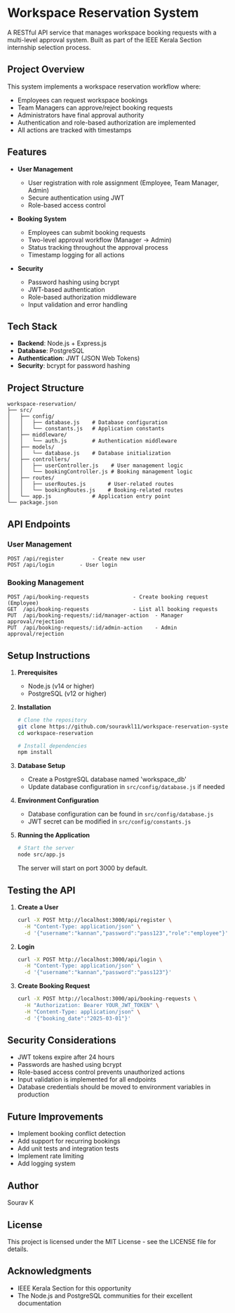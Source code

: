 # Workspace Reservation System

A RESTful API service that manages workspace booking requests with a multi-level approval system. Built as part of the IEEE Kerala Section internship selection process.

## Project Overview

This system implements a workspace reservation workflow where:
- Employees can request workspace bookings
- Team Managers can approve/reject booking requests
- Administrators have final approval authority
- Authentication and role-based authorization are implemented
- All actions are tracked with timestamps

## Features

- **User Management**
  - User registration with role assignment (Employee, Team Manager, Admin)
  - Secure authentication using JWT
  - Role-based access control

- **Booking System**
  - Employees can submit booking requests
  - Two-level approval workflow (Manager → Admin)
  - Status tracking throughout the approval process
  - Timestamp logging for all actions

- **Security**
  - Password hashing using bcrypt
  - JWT-based authentication
  - Role-based authorization middleware
  - Input validation and error handling

## Tech Stack

- **Backend**: Node.js + Express.js
- **Database**: PostgreSQL
- **Authentication**: JWT (JSON Web Tokens)
- **Security**: bcrypt for password hashing

## Project Structure

```
workspace-reservation/
├── src/
│   ├── config/
│   │   ├── database.js    # Database configuration
│   │   └── constants.js   # Application constants
│   ├── middleware/
│   │   └── auth.js        # Authentication middleware
│   ├── models/
│   │   └── database.js    # Database initialization
│   ├── controllers/
│   │   ├── userController.js    # User management logic
│   │   └── bookingController.js # Booking management logic
│   ├── routes/
│   │   ├── userRoutes.js       # User-related routes
│   │   └── bookingRoutes.js    # Booking-related routes
│   └── app.js             # Application entry point
└── package.json
```

## API Endpoints

### User Management
```
POST /api/register         - Create new user
POST /api/login        - User login
```

### Booking Management
```
POST /api/booking-requests              - Create booking request (Employee)
GET  /api/booking-requests              - List all booking requests
PUT  /api/booking-requests/:id/manager-action  - Manager approval/rejection
PUT  /api/booking-requests/:id/admin-action    - Admin approval/rejection
```

## Setup Instructions

1. **Prerequisites**
   - Node.js (v14 or higher)
   - PostgreSQL (v12 or higher)

2. **Installation**
   ```bash
   # Clone the repository
   git clone https://github.com/souravkl11/workspace-reservation-system.git
   cd workspace-reservation

   # Install dependencies
   npm install
   ```

3. **Database Setup**
   - Create a PostgreSQL database named 'workspace_db'
   - Update database configuration in `src/config/database.js` if needed

4. **Environment Configuration**
   - Database configuration can be found in `src/config/database.js`
   - JWT secret can be modified in `src/config/constants.js`

5. **Running the Application**
   ```bash
   # Start the server
   node src/app.js
   ```
   The server will start on port 3000 by default.

## Testing the API

1. **Create a User**
   ```bash
   curl -X POST http://localhost:3000/api/register \
     -H "Content-Type: application/json" \
     -d '{"username":"kannan","password":"pass123","role":"employee"}'
   ```

2. **Login**
   ```bash
   curl -X POST http://localhost:3000/api/login \
     -H "Content-Type: application/json" \
     -d '{"username":"kannan","password":"pass123"}'
   ```

3. **Create Booking Request**
   ```bash
   curl -X POST http://localhost:3000/api/booking-requests \
     -H "Authorization: Bearer YOUR_JWT_TOKEN" \
     -H "Content-Type: application/json" \
     -d '{"booking_date":"2025-03-01"}'
   ```

## Security Considerations

- JWT tokens expire after 24 hours
- Passwords are hashed using bcrypt
- Role-based access control prevents unauthorized actions
- Input validation is implemented for all endpoints
- Database credentials should be moved to environment variables in production

## Future Improvements

- Implement booking conflict detection
- Add support for recurring bookings
- Add unit tests and integration tests
- Implement rate limiting
- Add logging system

## Author

Sourav K

## License

This project is licensed under the MIT License - see the LICENSE file for details.

## Acknowledgments

- IEEE Kerala Section for this opportunity
- The Node.js and PostgreSQL communities for their excellent documentation